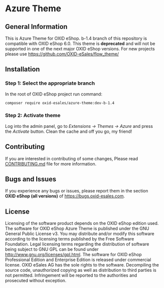 # Azure Theme

## General Information

This is Azure Theme for OXID eShop. b-1.4 branch of this repository is compatible with OXID eShop 6.0.
This theme is **deprecated** and will not be supported in one of the next major OXID eShop versions. For new projects
please use https://github.com/OXID-eSales/flow_theme/

## Installation

### Step 1: Select the appropriate branch

In the root of OXID eShop project run command:
 
```bash
composer require oxid-esales/azure-theme:dev-b-1.4
```

### Step 2: Activate theme 

Log into the admin panel, go to *Extensions → Themes → Azure* and press the *Activate* button. Clean the cache and off you go, my friend!

## Contributing

If you are interested in contributing of some changes, Please read [CONTRIBUTING.md](CONTRIBUTING.md) file for more information.

## Bugs and Issues

If you experience any bugs or issues, please report them in the section **OXID eShop (all versions)** of https://bugs.oxid-esales.com.

## License

Licensing of the software product depends on the OXID eShop edition used. The software for OXID eShop Azure Theme is published under the GNU General Public License v3. You may distribute and/or modify this software according to the licensing terms published by the Free Software Foundation. Legal licensing terms regarding the distribution of software being subject to GNU GPL can be found under http://www.gnu.org/licenses/gpl.html. The software for OXID eShop Professional Edition and Enterprise Edition is released under commercial license. OXID eSales AG has the sole rights to the software. Decompiling the source code, unauthorized copying as well as distribution to third parties is not permitted. Infringement will be reported to the authorities and prosecuted without exception.
